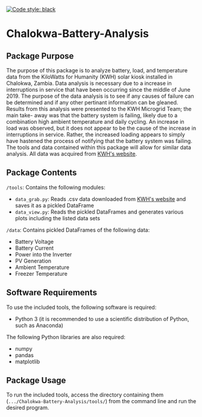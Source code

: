 [![Code style: black](https://img.shields.io/badge/code%20style-black-000000.svg)](https://github.com/psf/black)

# Chalokwa-Battery-Analysis

## Package Purpose
The purpose of this package is to analyze battery, load, and temperature data from the KiloWatts for Humanity (KWH) solar kiosk
installed in Chalokwa, Zambia. Data analysis is necessary due to a increase in interruptions in service that have been occurring
since the middle of June 2019. The purpose of the data analysis is to see if any causes of failure can be determined and if any
other pertinant information can be gleaned. Results from this analysis were presented to the KWH Microgrid Team; the main take-
away was that the battery system is failing, likely due to a combination high ambient temperature and daily cycling. An increase
in load was observed, but it does not appear to be the cause of the increase in interruptions in service. Rather, the increased
loading appears to simply have hastened the process of notifying that the battery system was failing. The tools and data
contained within this package will allow for similar data analysis. All data was acquired from [KWH's website](http://kw4h.org/?orgId=2).

## Package Contents
`/tools`: Contains the following modules:
- `data_grab.py`: Reads .csv data downloaded from [KWH's website](http://kw4h.org/?orgId=2) and saves it as a pickled DataFrame
- `data_view.py`: Reads the pickled DataFrames and generates various plots including the listed data sets

`/data`: Contains pickled DataFrames of the following data:
- Battery Voltage
- Battery Current
- Power into the Inverter
- PV Generation
- Ambient Temperature
- Freezer Temperature

## Software Requirements
To use the included tools, the following software is required:
- Python 3 (it is recommended to use a scientific distribution of Python, such as Anaconda)

The following Python libraries are also required:
- numpy
- pandas
- matplotlib

## Package Usage
To run the included tools, access the directory containing them (`.../Chalokwa-Battery-Analysis/tools/`) from the command line and
run the desired program.
